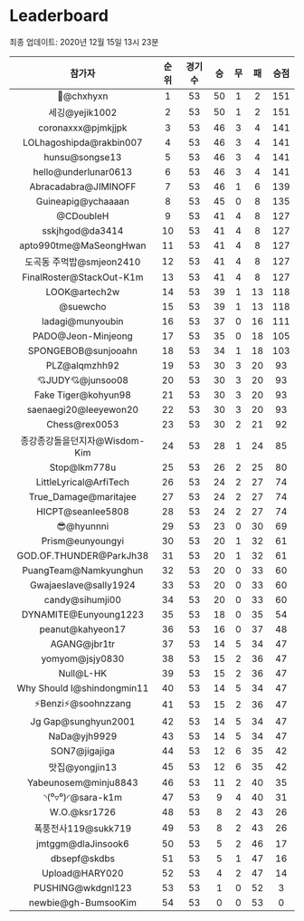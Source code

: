 # Leaderboard
최종 업데이트: 2020년 12월 15일 13시 23분




| 참가자 | 순위 | 경기수 | 승 | 무 | 패 | 승점 |
|:---:|:---:|:---:|:---:|:---:|:---:|:---:|
| 👑@chxhyxn | 1 | 53 | 50 | 1 | 2 | 151 |
| 세깅@yejik1002 | 2 | 53 | 50 | 1 | 2 | 151 |
| coronaxxx@pjmkjjpk | 3 | 53 | 46 | 3 | 4 | 141 |
| LOLhagoshipda@rakbin007 | 4 | 53 | 46 | 3 | 4 | 141 |
| hunsu@songse13 | 5 | 53 | 46 | 3 | 4 | 141 |
| hello@underlunar0613 | 6 | 53 | 46 | 3 | 4 | 141 |
| Abracadabra@JIMINOFF | 7 | 53 | 46 | 1 | 6 | 139 |
| Guineapig@ychaaaan | 8 | 53 | 45 | 0 | 8 | 135 |
| @CDoubleH | 9 | 53 | 41 | 4 | 8 | 127 |
| sskjhgod@da3414 | 10 | 53 | 41 | 4 | 8 | 127 |
| apto990tme@MaSeongHwan | 11 | 53 | 41 | 4 | 8 | 127 |
| 도곡동 주먹밥@smjeon2410 | 12 | 53 | 41 | 4 | 8 | 127 |
| FinalRoster@StackOut-K1m | 13 | 53 | 41 | 4 | 8 | 127 |
| LOOK@artech2w | 14 | 53 | 39 | 1 | 13 | 118 |
| @suewcho | 15 | 53 | 39 | 1 | 13 | 118 |
| ladagi@munyoubin | 16 | 53 | 37 | 0 | 16 | 111 |
| PADO@Jeon-Minjeong | 17 | 53 | 35 | 0 | 18 | 105 |
| SPONGEBOB@sunjooahn | 18 | 53 | 34 | 1 | 18 | 103 |
| PLZ@alqmzhh92 | 19 | 53 | 30 | 3 | 20 | 93 |
| 💘JUDY💘@junsoo08 | 20 | 53 | 30 | 3 | 20 | 93 |
| Fake Tiger@kohyun98 | 21 | 53 | 30 | 3 | 20 | 93 |
| saenaegi20@leeyewon20 | 22 | 53 | 30 | 3 | 20 | 93 |
| Chess@rex0053 | 23 | 53 | 30 | 2 | 21 | 92 |
| 종강종강돌을던지자@Wisdom-Kim | 24 | 53 | 28 | 1 | 24 | 85 |
| Stop@lkm778u | 25 | 53 | 26 | 2 | 25 | 80 |
| LittleLyrical@ArfiTech | 26 | 53 | 24 | 2 | 27 | 74 |
| True_Damage@maritajee | 27 | 53 | 24 | 2 | 27 | 74 |
| HICPT@seanlee5808 | 28 | 53 | 24 | 2 | 27 | 74 |
| 😎@hyunnni | 29 | 53 | 23 | 0 | 30 | 69 |
| Prism@eunyoungyi | 30 | 53 | 20 | 1 | 32 | 61 |
| GOD.OF.THUNDER@ParkJh38 | 31 | 53 | 20 | 1 | 32 | 61 |
| PuangTeam@Namkyunghun | 32 | 53 | 20 | 0 | 33 | 60 |
| Gwajaeslave@sally1924 | 33 | 53 | 20 | 0 | 33 | 60 |
| candy@sihumji00 | 34 | 53 | 20 | 0 | 33 | 60 |
| DYNAMITE@Eunyoung1223 | 35 | 53 | 18 | 0 | 35 | 54 |
| peanut@kahyeon17 | 36 | 53 | 16 | 0 | 37 | 48 |
| AGANG@jbr1tr | 37 | 53 | 14 | 5 | 34 | 47 |
| yomyom@jsjy0830 | 38 | 53 | 15 | 2 | 36 | 47 |
| Null@L-HK | 39 | 53 | 15 | 2 | 36 | 47 |
| Why Should I@shindongmin11 | 40 | 53 | 14 | 5 | 34 | 47 |
| ⚡Benzi⚡@soohnzzang | 41 | 53 | 15 | 2 | 36 | 47 |
| Jg Gap@sunghyun2001 | 42 | 53 | 14 | 5 | 34 | 47 |
| NaDa@yjh9929 | 43 | 53 | 14 | 5 | 34 | 47 |
| SON7@jigajiga | 44 | 53 | 12 | 6 | 35 | 42 |
| 맛집@yongjin13 | 45 | 53 | 12 | 6 | 35 | 42 |
| Yabeunosem@minju8843 | 46 | 53 | 11 | 2 | 40 | 35 |
| ◝(⁰▿⁰)◜@sara-k1m | 47 | 53 | 9 | 4 | 40 | 31 |
| W.O.@ksr1726 | 48 | 53 | 8 | 2 | 43 | 26 |
| 폭풍전사119@sukk719 | 49 | 53 | 8 | 2 | 43 | 26 |
| jmtggm@dlaJinsook6 | 50 | 53 | 5 | 2 | 46 | 17 |
| dbsepf@skdbs | 51 | 53 | 5 | 1 | 47 | 16 |
| Upload@HARY020 | 52 | 53 | 4 | 2 | 47 | 14 |
| PUSHING@wkdgnl123 | 53 | 53 | 1 | 0 | 52 | 3 |
| newbie@gh-BumsooKim | 54 | 53 | 0 | 0 | 53 | 0 |